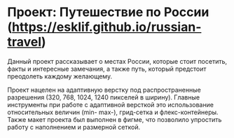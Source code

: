 ﻿# Проект: Путешествие по России (https://esklif.github.io/russian-travel)

Данный проект рассказывает о местах России, которые стоит посетить, факты и интересные замечания, а также путь, который предстоит преодолеть каждому желающему. 

Проект нацелен на адаптивную верстку под распространенные разрешения (320, 768, 1024, 1240 пикселей в ширину). Главные инструменты при работе с адаптивной версткой это использование относительных величин (min- max-), грид-сетка и флекс-контейнеры. Также макет проекта был выполнен в фигме, что позволило упростить работу с наполнением и размерной сеткой.
